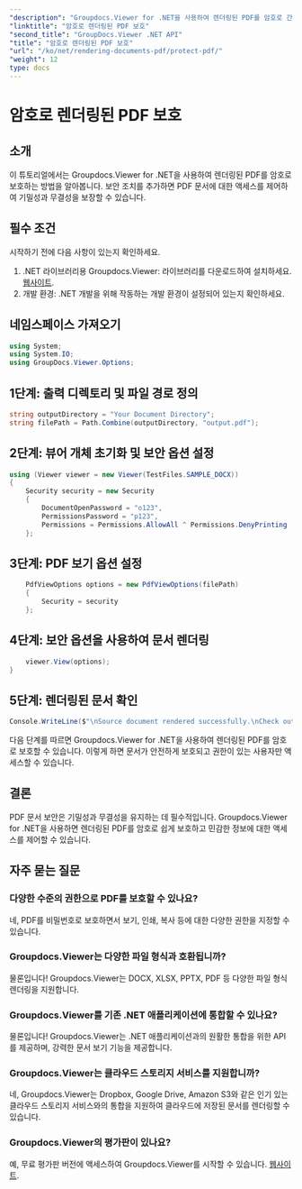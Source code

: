 ```yaml
---
"description": "Groupdocs.Viewer for .NET을 사용하여 렌더링된 PDF를 암호로 간편하게 보호하세요. 문서를 안전하게 보호하고 기밀을 유지하세요."
"linktitle": "암호로 렌더링된 PDF 보호"
"second_title": "GroupDocs.Viewer .NET API"
"title": "암호로 렌더링된 PDF 보호"
"url": "/ko/net/rendering-documents-pdf/protect-pdf/"
"weight": 12
type: docs
---
```

# 암호로 렌더링된 PDF 보호

## 소개
이 튜토리얼에서는 Groupdocs.Viewer for .NET을 사용하여 렌더링된 PDF를 암호로 보호하는 방법을 알아봅니다. 보안 조치를 추가하면 PDF 문서에 대한 액세스를 제어하여 기밀성과 무결성을 보장할 수 있습니다.
## 필수 조건
시작하기 전에 다음 사항이 있는지 확인하세요.
1. .NET 라이브러리용 Groupdocs.Viewer: 라이브러리를 다운로드하여 설치하세요. [웹사이트](https://releases.groupdocs.com/viewer/net/).
2. 개발 환경: .NET 개발을 위해 작동하는 개발 환경이 설정되어 있는지 확인하세요.

## 네임스페이스 가져오기
```csharp
using System;
using System.IO;
using GroupDocs.Viewer.Options;
```
## 1단계: 출력 디렉토리 및 파일 경로 정의
```csharp
string outputDirectory = "Your Document Directory";
string filePath = Path.Combine(outputDirectory, "output.pdf");
```
## 2단계: 뷰어 개체 초기화 및 보안 옵션 설정
```csharp
using (Viewer viewer = new Viewer(TestFiles.SAMPLE_DOCX))
{
    Security security = new Security
    {
        DocumentOpenPassword = "o123",
        PermissionsPassword = "p123",
        Permissions = Permissions.AllowAll ^ Permissions.DenyPrinting
    };
```
## 3단계: PDF 보기 옵션 설정
```csharp
    PdfViewOptions options = new PdfViewOptions(filePath)
    {
        Security = security
    };
```
## 4단계: 보안 옵션을 사용하여 문서 렌더링
```csharp
    viewer.View(options);
}
```
## 5단계: 렌더링된 문서 확인
```csharp
Console.WriteLine($"\nSource document rendered successfully.\nCheck output in {outputDirectory}.");
```
다음 단계를 따르면 Groupdocs.Viewer for .NET을 사용하여 렌더링된 PDF를 암호로 보호할 수 있습니다. 이렇게 하면 문서가 안전하게 보호되고 권한이 있는 사용자만 액세스할 수 있습니다.

## 결론
PDF 문서 보안은 기밀성과 무결성을 유지하는 데 필수적입니다. Groupdocs.Viewer for .NET을 사용하면 렌더링된 PDF를 암호로 쉽게 보호하고 민감한 정보에 대한 액세스를 제어할 수 있습니다.

## 자주 묻는 질문
### 다양한 수준의 권한으로 PDF를 보호할 수 있나요?
네, PDF를 비밀번호로 보호하면서 보기, 인쇄, 복사 등에 대한 다양한 권한을 지정할 수 있습니다.
### Groupdocs.Viewer는 다양한 파일 형식과 호환됩니까?
물론입니다! Groupdocs.Viewer는 DOCX, XLSX, PPTX, PDF 등 다양한 파일 형식 렌더링을 지원합니다.
### Groupdocs.Viewer를 기존 .NET 애플리케이션에 통합할 수 있나요?
물론입니다! Groupdocs.Viewer는 .NET 애플리케이션과의 원활한 통합을 위한 API를 제공하며, 강력한 문서 보기 기능을 제공합니다.
### Groupdocs.Viewer는 클라우드 스토리지 서비스를 지원합니까?
네, Groupdocs.Viewer는 Dropbox, Google Drive, Amazon S3와 같은 인기 있는 클라우드 스토리지 서비스와의 통합을 지원하여 클라우드에 저장된 문서를 렌더링할 수 있습니다.
### Groupdocs.Viewer의 평가판이 있나요?
예, 무료 평가판 버전에 액세스하여 Groupdocs.Viewer를 시작할 수 있습니다. [웹사이트](https://releases.groupdocs.com/).